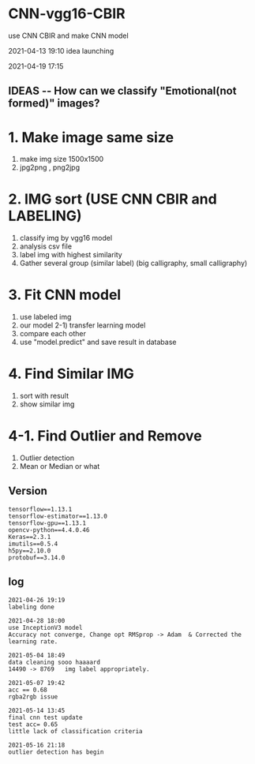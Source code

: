 # CNN-vgg16-CBIR
use CNN CBIR and make CNN model

2021-04-13 19:10
 idea launching
 
2021-04-19 17:15

## IDEAS -- How can we classify "Emotional(not formed)" images?

# 1. Make image same size

1) make img size 1500x1500 
2) jpg2png , png2jpg

# 2. IMG sort (USE CNN CBIR and LABELING)

1) classify img by vgg16 model
2) analysis csv file 
3) label img with highest similarity
4) Gather several group (similar label) (big calligraphy, small calligraphy)

# 3. Fit CNN model

1) use labeled img
2) our model
2-1) transfer learning model
3) compare each other
4) use "model.predict" and save result in database

# 4. Find Similar IMG

1) sort with result 
2) show similar img

# 4-1. Find Outlier and Remove

1) Outlier detection
2) Mean or Median or what

## Version

    tensorflow==1.13.1
    tensorflow-estimator==1.13.0
    tensorflow-gpu==1.13.1
    opencv-python==4.4.0.46
    Keras==2.3.1
    imutils==0.5.4
    h5py==2.10.0
    protobuf==3.14.0

## log

    2021-04-26 19:19
    labeling done

    2021-04-28 18:00
    use InceptionV3 model
    Accuracy not converge, Change opt RMSprop -> Adam  & Corrected the learning rate.

    2021-05-04 18:49
    data cleaning sooo haaaard
    14490 -> 8769   img label appropriately.

    2021-05-07 19:42
    acc == 0.68
    rgba2rgb issue

    2021-05-14 13:45
    final cnn test update 
    test acc= 0.65
    little lack of classification criteria 
    
    2021-05-16 21:18
    outlier detection has begin
